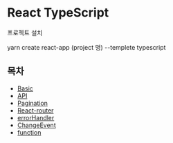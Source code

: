 # React TypeScript

프로젝트 설치

yarn create react-app (project 명) --templete typescript

## 목차

- [Basic](https://github.com/wonlee6/react-typescript-study/blob/main/GitBook/basic.md)
- [API](https://github.com/wonlee6/react-typescript-study/blob/main/GitBook/api.md)
- [Pagination](https://github.com/wonlee6/react-typescript-study/blob/main/GitBook/pagination.md)
- [React-router](https://github.com/wonlee6/react-typescript-study/blob/main/GitBook/react-router.md)
- [errorHandler](https://github.com/wonlee6/react-typescript-study/blob/main/GitBook/errorHandler.md)
- [ChangeEvent](https://github.com/wonlee6/react-typescript-study/blob/main/GitBook/changeEvent.md)
- [function](https://github.com/wonlee6/react-typescript-study/blob/main/GitBook/function.md)
